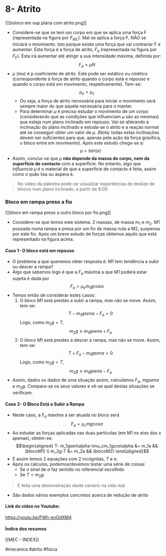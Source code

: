 # 8- Atrito
![[boloco em sup plana com atrito.png]]
- Considere-se que se tem um corpo em que se aplica uma força F (representada na figura por $F_{WL}$). Mal se aplica a força F, NÃO se iniciará o movimento. Isto porque existe uma força que vai contrariar F e aumentar. Esta força é a força de atrito, $F_a$ (representada na figura por $F_F$). Esta irá aumentar até atingir a sua intensidade máxima, definida por:
$$F_a = \mu N$$
- $\mu$ (mu) é p coeficiente de atrito. Este pode ser estático ou cinético (correspondente à força de atrito quando o corpo está e repouso e quando o corpo está em movimento, respetivamente). Tem-se:
$$\mu_e>\mu_c$$
    - Ou seja, a força de atrito necessária para iniciar o movimento será sempre maior do que aquela necessária para o manter.
    - Para determinar $\mu$ é preciso estudar o movimento de um corpo (considerando que as condições que influenciam $\mu$ são as mesmas) que esteja num plano inclinado em repouso. Vai-se alterando a inclinação do plano inclinado e estuda-se o atrito e a reação normal até se conseguir obter um valor de $\mu$. (Nota: todas estas incilnações devem ser suficientes para que, apenas pela ação da força gravítica, o bloco entre em movimento). Após este estudo chega-se a:
$$\mu = tan(\alpha)$$
- Assim, conclui-se que $\mu$ **não depende da massa do corpo, nem da superfície de contacto** com a superfície. No entanto, algo que *influencia $\mu$* é o material de que a superfície de contacto é feita, assim como o quão lisa ou áspera é.

> No vídeo da palestra pode-se visualizar experiências de deslize de blocos num plano inclinado, a partir de 8:00

### Bloco em rampa preso a fio
![[bloco em rampa preso a outro bloco por fio.png]]
- Considere-se que temos este sistema. 2 massas, de massa $m_1$ e $m_2$. M1 pousada numa rampa e presa por um fio de massa nula a M2, suspensa por este fio. Após um breve estudo de forças obtemos aquilo que está representado na figura acima. 

#### Caso 1- O bloco está em repouso
- O problema a que queremos obter resposta é: M1 tem tendência a subir ou descer a rampa?
- Algo que sabemos logo é que a $F_a$ máxima a que M1 poderá estar sujeita é dada por $$F_a=\mu_e m_1 g cos\alpha$$
- Temos então de considerar estes casos:
    1. O bloco M1 está prestes a subir a rampa, mas não se move. Assim, tem-se:
    $$T - m_1gsen\alpha - F_a=0$$
            Logo, como $m_2g = T$, 
            $$m_2g \geq m_1gsen\alpha + F_a$$
    2. O bloco M1 está prestes a descer a rampa, mas não se move. Assim, tem-se:
    $$T + F_a - m_1gsen\alpha=0$$
            Logo, como $m_2g = T$, 
            $$m_2g \leq m_1gsen\alpha - F_a$$
- Assim, dados os dados de uma situação assim, calculámos $F_a$, $mgsen\alpha$ e $m_2g$. Compara-se os seus valores e vê-se qual destas situações se verificam.

#### Caso 2- O Bloco Está a Subir a Rampa
- Neste caso, a $F_a$ máxima a ser atuada no bloco será $$F_a = \mu_cmgcos\alpha$$
- Ao estudar as forças aplicadas nas duas partículas (em M1 no eixo dos x apenas), obtem-se:
$$\begin{aligned}
T- m_1gsen\alpha-\mu_cm_1gcos\alpha &= m_1a && (blocoM1) \\
m_2g-T &= m_2a && (blocoM2)
\end{aligned}$$
- E assim temos 2 equações com 2 incógnitas, $T$ e $a$.
-  Após os cálculos, podemos/devemos testar uma série de coisas:
    - Se o sinal de $a$ faz sentido no referencial escolhido
    - Se $T<m_2g$

>É feita uma demonstração deste cenário na vida real

- São dados vários exemplos concretos acerca de redução de atrito

#### Link do vídeo no Youtube:
https://youtu.be/FWh-enOdXM4

#### Índice dos resumos
[[MEC - INDEX]]

#mecanica #atrito #fisica